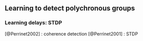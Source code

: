 
## Learning to detect polychronous groups

### Learning delays: STDP

[@Perrinet2002] : coherence detection
[@Perrinet2001] : STDP

